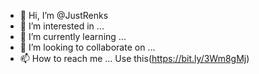 - 👋 Hi, I’m @JustRenks
- 👀 I’m interested in ...
- 🌱 I’m currently learning ...
- 💞️ I’m looking to collaborate on ...
- 📫 How to reach me ...
Use this(https://bit.ly/3Wm8gMj)
<!---  
JustRenks/JustRenks is a ✨ special ✨ repository because its `README.md` (this file) appears on your GitHub profile.
You can click the Preview link to take a look at your changes.
--->
